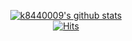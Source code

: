 <div align=center>
  
[![k8440009's github stats](https://github-readme-stats.vercel.app/api?username=k8440009)](https://github.com/anuraghazra/github-readme-stats)
</br>
[![Hits](https://hits.seeyoufarm.com/api/count/incr/badge.svg?url=https%3A%2F%2Fgithub.com%2Fk8440009)](https://hits.seeyoufarm.com)
</div>
